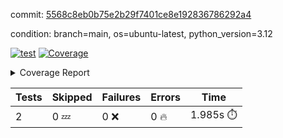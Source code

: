commit: [5568c8eb0b75e2b29f7401ce8e192836786292a4](https://github.com/rcmdnk/boto3-session/tree/5568c8eb0b75e2b29f7401ce8e192836786292a4)

condition: branch=main, os=ubuntu-latest, python_version=3.12

[![test](https://github.com/rcmdnk/boto3-session/actions/workflows/test.yml/badge.svg)](https://github.com/rcmdnk/boto3-session/actions/runs/11688491531)
<a href="https://github.com/rcmdnk/boto3-session/blob/5568c8eb0b75e2b29f7401ce8e192836786292a4/README.md"><img alt="Coverage" src="https://img.shields.io/badge/Coverage-47%25-orange.svg" /></a><details><summary>Coverage Report </summary><table><tr><th>File</th><th>Stmts</th><th>Miss</th><th>Cover</th><th>Missing</th></tr><tbody><tr><td colspan="5"><b>src/boto3_session</b></td></tr><tr><td>&nbsp; &nbsp;<a href="https://github.com/rcmdnk/boto3-session/blob/5568c8eb0b75e2b29f7401ce8e192836786292a4/src/boto3_session/session.py">session.py</a></td><td>59</td><td>34</td><td>42%</td><td><a href="https://github.com/rcmdnk/boto3-session/blob/5568c8eb0b75e2b29f7401ce8e192836786292a4/src/boto3_session/session.py#L11-L14">11&ndash;14</a>, <a href="https://github.com/rcmdnk/boto3-session/blob/5568c8eb0b75e2b29f7401ce8e192836786292a4/src/boto3_session/session.py#L56">56</a>, <a href="https://github.com/rcmdnk/boto3-session/blob/5568c8eb0b75e2b29f7401ce8e192836786292a4/src/boto3_session/session.py#L64-L66">64&ndash;66</a>, <a href="https://github.com/rcmdnk/boto3-session/blob/5568c8eb0b75e2b29f7401ce8e192836786292a4/src/boto3_session/session.py#L69-L89">69&ndash;89</a>, <a href="https://github.com/rcmdnk/boto3-session/blob/5568c8eb0b75e2b29f7401ce8e192836786292a4/src/boto3_session/session.py#L92-L110">92&ndash;110</a>, <a href="https://github.com/rcmdnk/boto3-session/blob/5568c8eb0b75e2b29f7401ce8e192836786292a4/src/boto3_session/session.py#L113-L117">113&ndash;117</a>, <a href="https://github.com/rcmdnk/boto3-session/blob/5568c8eb0b75e2b29f7401ce8e192836786292a4/src/boto3_session/session.py#L120-L121">120&ndash;121</a>, <a href="https://github.com/rcmdnk/boto3-session/blob/5568c8eb0b75e2b29f7401ce8e192836786292a4/src/boto3_session/session.py#L124-L125">124&ndash;125</a></td></tr><tr><td><b>TOTAL</b></td><td><b>64</b></td><td><b>34</b></td><td><b>47%</b></td><td>&nbsp;</td></tr></tbody></table></details>

| Tests | Skipped | Failures | Errors | Time |
| ----- | ------- | -------- | -------- | ------------------ |
| 2 | 0 :zzz: | 0 :x: | 0 :fire: | 1.985s :stopwatch: |

